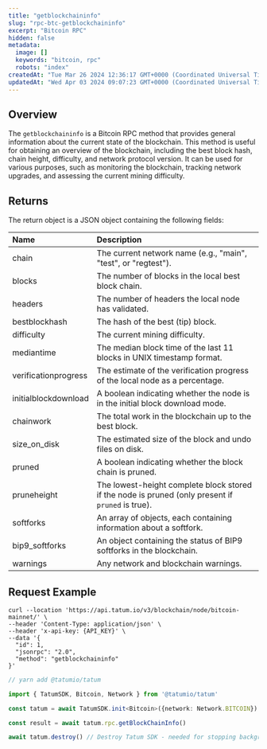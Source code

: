 ```yaml
---
title: "getblockchaininfo"
slug: "rpc-btc-getblockchaininfo"
excerpt: "Bitcoin RPC"
hidden: false
metadata: 
  image: []
  keywords: "bitcoin, rpc"
  robots: "index"
createdAt: "Tue Mar 26 2024 12:36:17 GMT+0000 (Coordinated Universal Time)"
updatedAt: "Wed Apr 03 2024 09:07:23 GMT+0000 (Coordinated Universal Time)"
---
```

## Overview

The `getblockchaininfo`  is a Bitcoin RPC method that provides general information about the current state of the blockchain. This method is useful for obtaining an overview of the blockchain, including the best block hash, chain height, difficulty, and network protocol version. It can be used for various purposes, such as monitoring the blockchain, tracking network upgrades, and assessing the current mining difficulty.

## Returns

The return object is a JSON object containing the following fields:

| Name                 | Description                                                                                       |
| :------------------- | :------------------------------------------------------------------------------------------------ |
| chain                | The current network name (e.g., "main", "test", or "regtest").                                    |
| blocks               | The number of blocks in the local best block chain.                                               |
| headers              | The number of headers the local node has validated.                                               |
| bestblockhash        | The hash of the best (tip) block.                                                                 |
| difficulty           | The current mining difficulty.                                                                    |
| mediantime           | The median block time of the last 11 blocks in UNIX timestamp format.                             |
| verificationprogress | The estimate of the verification progress of the local node as a percentage.                      |
| initialblockdownload | A boolean indicating whether the node is in the initial block download mode.                      |
| chainwork            | The total work in the blockchain up to the best block.                                            |
| size_on_disk         | The estimated size of the block and undo files on disk.                                           |
| pruned               | A boolean indicating whether the block chain is pruned.                                           |
| pruneheight          | The lowest-height complete block stored if the node is pruned (only present if `pruned` is true). |
| softforks            | An array of objects, each containing information about a softfork.                                |
| bip9_softforks       | An object containing the status of BIP9 softforks in the blockchain.                              |
| warnings             | Any network and blockchain warnings.                                                              |

## Request Example

```curl cURL
curl --location 'https://api.tatum.io/v3/blockchain/node/bitcoin-mainnet/' \
--header 'Content-Type: application/json' \
--header 'x-api-key: {API_KEY}' \
--data '{
  "id": 1,
  "jsonrpc": "2.0",
  "method": "getblockchaininfo"
}'
```
```typescript JS SDK
// yarn add @tatumio/tatum

import { TatumSDK, Bitcoin, Network } from '@tatumio/tatum'

const tatum = await TatumSDK.init<Bitcoin>({network: Network.BITCOIN})

const result = await tatum.rpc.getBlockChainInfo()

await tatum.destroy() // Destroy Tatum SDK - needed for stopping background jobs
```
